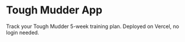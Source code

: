 # Tough Mudder App

Track your Tough Mudder 5-week training plan.
Deployed on Vercel, no login needed.